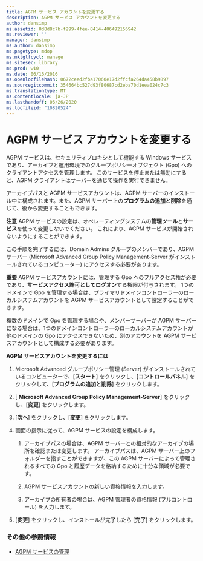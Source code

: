 ```yaml
---
title: AGPM サービス アカウントを変更する
description: AGPM サービス アカウントを変更する
author: dansimp
ms.assetid: 0d8d8c7b-f299-4fee-8414-406492156942
ms.reviewer: ''
manager: dansimp
ms.author: dansimp
ms.pagetype: mdop
ms.mktglfcycl: manage
ms.sitesec: library
ms.prod: w10
ms.date: 06/16/2016
ms.openlocfilehash: 0672ceed2fba17060e17d2ffcfa264da458b9897
ms.sourcegitcommit: 354664bc527d93f80687cd2eba70d1eea024c7c3
ms.translationtype: MT
ms.contentlocale: ja-JP
ms.lasthandoff: 06/26/2020
ms.locfileid: "10820524"
---
```

# AGPM サービス アカウントを変更する


AGPM サービスは、セキュリティプロキシとして機能する Windows サービスであり、アーカイブと運用環境でのグループポリシーオブジェクト (Gpo) へのクライアントアクセスを管理します。 このサービスを停止または無効にすると、AGPM クライアントはサーバーを通じて操作を実行できません。

アーカイブパスと AGPM サービスアカウントは、AGPM サーバーのインストール中に構成されます。また、AGPM サーバー上の**プログラムの追加と削除**を通じて、後から変更することもできます。

**注意** AGPM サービスの設定は、オペレーティングシステムの**管理ツール**と**サービス**を使って変更しないでください。 これにより、AGPM サービスが開始されないようにすることができます。

 

この手順を完了するには、Domain Admins グループのメンバーであり、AGPM サーバー (Microsoft Advanced Group Policy Management-Server がインストールされているコンピューター) にアクセスする必要があります。

**重要** AGPM サービスアカウントには、管理する Gpo へのフルアクセス権が必要であり、**サービスアクセス許可としてログオン**する権限が付与されます。 1つのドメインで Gpo を管理する場合は、プライマリドメインコントローラーのローカルシステムアカウントを AGPM サービスアカウントとして設定することができます。

複数のドメインで Gpo を管理する場合や、メンバーサーバーが AGPM サーバーになる場合は、1つのドメインコントローラーのローカルシステムアカウントが他のドメインの Gpo にアクセスできないため、別のアカウントを AGPM サービスアカウントとして構成する必要があります。

 

**AGPM サービスアカウントを変更するには**

1.  Microsoft Advanced グループポリシー管理 (Server) がインストールされているコンピューターで、[**スタート**] をクリックし、[**コントロールパネル**] をクリックして、[**プログラムの追加と削除**] をクリックします。

2.  [ **Microsoft Advanced Group Policy Management-Server**] をクリックし、[**変更**] をクリックします。

3.  [**次へ**] をクリックし、[**変更**] をクリックします。

4.  画面の指示に従って、AGPM サービスの設定を構成します。

    1.  アーカイブパスの場合は、AGPM サーバーとの相対的なアーカイブの場所を確認または変更します。 アーカイブパスは、AGPM サーバー上のフォルダーを指すことができますが、この AGPM サーバーによって管理されるすべての Gpo と履歴データを格納するために十分な領域が必要です。

    2.  AGPM サービスアカウントの新しい資格情報を入力します。

    3.  アーカイブの所有者の場合は、AGPM 管理者の資格情報 (フルコントロール) を入力します。

5.  [**変更**] をクリックし、インストールが完了したら [**完了**] をクリックします。

### その他の参照情報

-   [AGPM サービスの管理](managing-the-agpm-service.md)

 

 





